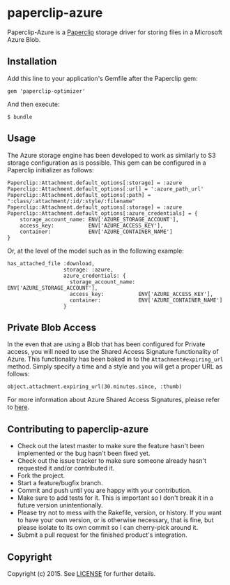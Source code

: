 # paperclip-azure

Paperclip-Azure is a [Paperclip](https://github.com/thoughtbot/paperclip) storage driver for storing files in a Microsoft Azure Blob.

## Installation

Add this line to your application's Gemfile after the Paperclip gem:

    gem 'paperclip-optimizer'

And then execute:

    $ bundle

## Usage

The Azure storage engine has been developed to work as similarly to S3 storage configuration as is possible.  This gem can be configured in a Paperclip initializer as follows:

    Paperclip::Attachment.default_options[:storage] = :azure
    Paperclip::Attachment.default_options[:url] = ':azure_path_url'
    Paperclip::Attachment.default_options[:path] = ":class/:attachment/:id/:style/:filename"
    Paperclip::Attachment.default_options[:storage] = :azure
    Paperclip::Attachment.default_options[:azure_credentials] = {
        storage_account_name: ENV['AZURE_STORAGE_ACCOUNT'],
        access_key:           ENV['AZURE_ACCESS_KEY'],
        container:            ENV['AZURE_CONTAINER_NAME']
    }

Or, at the level of the model such as in the following example:

    has_attached_file :download, 
                      storage: :azure,
                      azure_credentials: {
                        storage_account_name: ENV['AZURE_STORAGE_ACCOUNT'],
                        access_key:           ENV['AZURE_ACCESS_KEY'],
                        container:            ENV['AZURE_CONTAINER_NAME']
                      }


## Private Blob Access

In the even that are using a Blob that has been configured for Private access, you will need to use the Shared Access Signature functionality of Azure.  This functionality has been baked in to the `Attachment#expiring_url` method. Simply specify a time and a style and you will get a proper URL as follows:

    object.attachment.expiring_url(30.minutes.since, :thumb)

For more information about Azure Shared Access Signatures, please refer to [here](http://azure.microsoft.com/en-us/documentation/articles/storage-dotnet-shared-access-signature-part-1/).

## Contributing to paperclip-azure
 
* Check out the latest master to make sure the feature hasn't been implemented or the bug hasn't been fixed yet.
* Check out the issue tracker to make sure someone already hasn't requested it and/or contributed it.
* Fork the project.
* Start a feature/bugfix branch.
* Commit and push until you are happy with your contribution.
* Make sure to add tests for it. This is important so I don't break it in a future version unintentionally.
* Please try not to mess with the Rakefile, version, or history. If you want to have your own version, or is otherwise necessary, that is fine, but please isolate to its own commit so I can cherry-pick around it.
* Submit a pull request for the finished product's integration.

## Copyright

Copyright (c) 2015. See [LICENSE](LICENSE.txt) for
further details.

